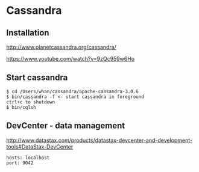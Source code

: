 # Cassandra

## Installation

http://www.planetcassandra.org/cassandra/

https://www.youtube.com/watch?v=9zQc959w6Ho

## Start cassandra

```
$ cd /Users/whan/cassandra/apache-cassandra-3.0.6
$ bin/cassandra -f <- start cassandra in foreground
ctrl+c to shutdown
$ bin/cqlsh
```

## DevCenter - data management

http://www.datastax.com/products/datastax-devcenter-and-development-tools#DataStax-DevCenter

```
hosts: localhost
port: 9042
```
